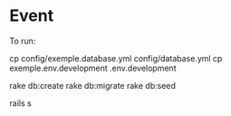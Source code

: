 Event
====

To run:

cp config/exemple.database.yml config/database.yml
cp exemple.env.development .env.development

rake db:create
rake db:migrate
rake db:seed

rails s
